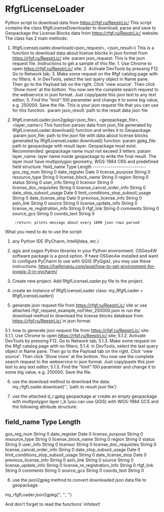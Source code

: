 # RfgfLicenseLoader
Python script to download data from https://rfgf.ru/ReestrLic/
This script contains the class RfgfLicenseDownloader to download, parse and save to Geopackage the License Blocks data from https://rfgf.ru/ReestrLic/ website.
The class has 2 main methods:

1) RfgfLicenseLoader.download(<json_request>, <json_result>)
This is a function to download data about license blocks in json format from https://rfgf.ru/ReestrLic/ site
        :param json_request: This is the json request file. Instructions to get a sample of this file: 1. Use Chrome
        to open https://rfgf.ru/ReestrLic/ site; 2. Activate DevTools by pressing F12. Go to Network tab; 3. Make some
        request on the Rfgf catalog page with no filters; 4. in DevTools, select the last query object in Name pane.
        Then go to the Payload tab on the right. Click 'view source'. Then click 'Show more' at the bottom. You now
        see the complete search request to the webservice in json format. Just copy/paste this json text to any text
        editor; 5. Find the "limit":100 parameter and change it to some big value, e.g. 250000. Save the file.
        This is your json request file that you can use for this function.
        :param json_result: path to the result data json file

2) RfgfLicenseLoader.json2gpkg(<json_file>, <geopackage_file>, <layer_name>)
This function parses data from json_file generated by RfgfLicenseLoader.download() function and writes it to
        Geopackage.
        :param json_file: path to the json file with data about license blocks generated by RfgfLicenseLoader.download()
        function
        :param gpkg_file: path to geopackage with result layer. Geopackage must exist. Recommended: geopackage name must
        not exceed 3 letters
        :param layer_name: layer name inside geopackage to write the final result. The layer must have multipolygon
        geometry, WGS-1984 CRS and predefined field structure:
            field_name Type Length
            ---------------------------
            gos_reg_num String 0
            date_register Date 0
            license_purpose String 0
            resource_type String 0
            license_block_name String 0
            region String 0
            status String 0
            user_info String 0
            licensor String 0
            license_doc_requisites String 0
            license_cancel_order_info String 0
            date_stop_subsoil_usage Date 0
            limit_conditions_stop_subsoil_usage String 0
            date_license_stop Date 0
            previous_license_info String 0
            asln_link String 0
            source String 0
            license_update_info String 0
            license_re_registration_info String 0
            rfgf_link String 0
            comments String 0
            source_gcs String 0
            coords_text String 0

        :return: prints message about every 1000 json rows parsed

What you need to do to use the script:

1) any Python IDE (PyCharm, IntellijIdea, etc.)

2) qgis and osgeo Python libraries in your Python environment. OSGeo4W software package is a good option. If have OSGeo4w installed and want to configure PyCharm to use with QGIS (PyQgis), you may use these instructions: https://haifengniu.com/post/how-to-set-environment-for-pyqgis-3-in-pycharm/

3) Create new project. Add RfgfLicenseLoader.py file to the project.

4) create an instance of RfgfLicenseLoader class:
my_RfgfLoader = RfgfLicenseLoader()

5) generate json request file from https://rfgf.ru/ReestrLic/ site or use attached rfgf_request_example_noFilter_250000.json to run the download method to download the license blocks database from https://rfgf.ru/ReestrLic/ in json format.

5.1. how to generate json request file from https://rfgf.ru/ReestrLic/ site:
5.1.1. Use Chrome to open https://rfgf.ru/ReestrLic/ site;
5.1.2. Activate DevTools by pressing F12. Go to Network tab;
5.1.3. Make some request on the Rfgf catalog page with no filters;
5.1.4. in DevTools, select the last query object in Name pane. Then go to the Payload tab on the right. Click 'view source'. Then click 'Show more' at the bottom. You now see the complete search request to the webservice in json format. Just copy/paste this json text to any text editor;
5.1.5. Find the "limit":100 parameter and change it to some big value, e.g. 250000. Save the file.

6) use the download method to download the data:
my_rfgfLoader.download('<path to json request file>', 'path to result json file')

7) use the attached d_r.gpkg geopackage ar create an empty geopackage with multipolygon layer l_b (you can use QGIS) with WGS-1984 GCS and the following attribute structure:

field_name Type Length
---------------------------
gos_reg_num String 0
date_register Date 0
license_purpose String 0
resource_type String 0
license_block_name String 0
region String 0
status String 0
user_info String 0
licensor String 0
license_doc_requisites String 0
license_cancel_order_info String 0
date_stop_subsoil_usage Date 0
limit_conditions_stop_subsoil_usage String 0
date_license_stop Date 0
previous_license_info String 0
asln_link String 0
source String 0
license_update_info String 0
license_re_registration_info String 0
rfgf_link String 0
comments String 0
source_gcs String 0
coords_text String 0

8) use the json2gpkg method to convert downloaded json data file to geopackage:

my_rfgfLoader.json2gpkg('<path to json data file>', '<path to geopackage>', '<layer name>')

And don't forget to read the functions' infotext!

